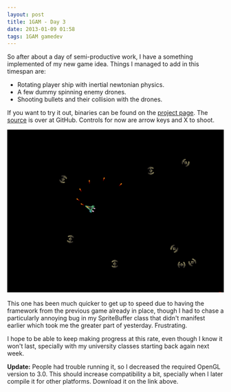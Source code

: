 ```yaml
---
layout: post
title: 1GAM - Day 3
date: 2013-01-09 01:58
tags: 1GAM gamedev
---
```


So after about a day of semi-productive work, I have a something implemented of my new game idea. Things I managed to add in this timespan are:
* Rotating player ship with inertial newtonian physics.
* A few dummy spinning enemy drones.
* Shooting bullets and their collision with the drones.

If you want to try it out, binaries can be found on the [project page](/projects/spacecrawler.html). The [source](https://github.com/yuriks/SpaceCrawler) is over at GitHub. Controls for now are arrow keys and X to shoot.

![SpaceCrawler](/images/2013-01-09-SpaceCrawler-shot01.png)

This one has been much quicker to get up to speed due to having the framework from the previous game already in place, though I had to chase a particularly annoying bug in my SpriteBuffer class that didn't manifest earlier which took me the greater part of yesterday. Frustrating.

I hope to be able to keep making progress at this rate, even though I know it won't last, specially with my university classes starting back again next week.

**Update:** People had trouble running it, so I decreased the required OpenGL version to 3.0. This should increase compatibility a bit, specially when I later compile it for other platforms. Download it on the link above.
